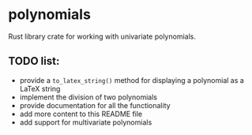 # polynomials

Rust library crate for working with univariate polynomials.

## TODO list:
- provide a `to_latex_string()` method for displaying a polynomial as a LaTeX string 
- implement the division of two polynomials
- provide documentation for all the functionality
- add more content to this README file
- add support for multivariate polynomials
